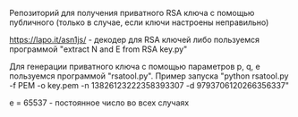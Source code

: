 ﻿Репозиторий для получения приватного RSA ключа с помощью публичного (только в случае, если ключи настроены неправильно)


 
https://lapo.it/asn1js/ - декодер для RSA ключей либо пользуемся программой "extract N and E from RSA key.py"



Для генерации приватного ключа с помощью параметров p, q, e пользуемся программой "rsatool.py". Пример запуска "python rsatool.py -f PEM -o key.pem -n 13826123222358393307 -d 9793706120266356337" 

e = 65537 - постоянное число во всех случаях 

